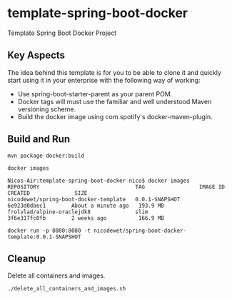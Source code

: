 # template-spring-boot-docker
Template Spring Boot Docker Project

## Key Aspects 

The idea behind this template is for you to be able to clone it and quickly start using it in your enterprise with the following way of working:

* Use spring-boot-starter-parent as your parent POM.
* Docker tags will must use the familiar and well understood Maven versioning scheme. 
* Build the docker image using com.spotify's docker-maven-plugin.

## Build and Run

    mvn package docker:build

    docker images
    
    Nicos-Air:template-spring-boot-docker nico$ docker images
    REPOSITORY                              TAG                 IMAGE ID            CREATED              SIZE
    nicodewet/spring-boot-docker-template   0.0.1-SNAPSHOT      6e923d0dbec1        About a minute ago   193.9 MB
    frolvlad/alpine-oraclejdk8              slim                3f6e317fc0fb        2 weeks ago          166.9 MB

    docker run -p 8080:8080 -t nicodewet/spring-boot-docker-template:0.0.1-SNAPSHOT

## Cleanup

Delete all containers and images.

	./delete_all_containers_and_images.sh